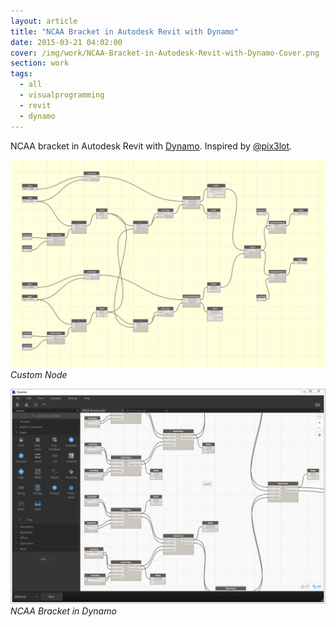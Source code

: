 ```yaml
---
layout: article
title: "NCAA Bracket in Autodesk Revit with Dynamo"
date: 2015-03-21 04:02:00
cover: /img/work/NCAA-Bracket-in-Autodesk-Revit-with-Dynamo-Cover.png
section: work
tags:
  - all
  - visualprogramming
  - revit
  - dynamo
---
```


NCAA bracket in Autodesk Revit with [Dynamo](http://dynamobim.com). Inspired by [@pix3lot](https://twitter.com/pix3lot/status/577532781426798592).

<!--more-->

![NCAA Bracket in Autodesk Revit with Dynamo](/img/work/NCAA-Bracket-in-Autodesk-Revit-with-Dynamo-002.png)
*Custom Node*

![NCAA Bracket in Autodesk Revit with Dynamo](/img/work/NCAA-Bracket-in-Autodesk-Revit-with-Dynamo-001.png)
*NCAA Bracket in Dynamo*
